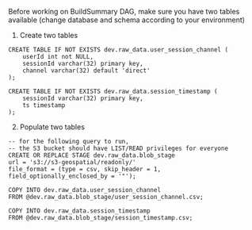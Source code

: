 Before working on BuildSummary DAG, make sure you have two tables available (change database and schema according to your environment)

1. Create two tables
```
CREATE TABLE IF NOT EXISTS dev.raw_data.user_session_channel (
    userId int not NULL,
    sessionId varchar(32) primary key,
    channel varchar(32) default 'direct'  
);

CREATE TABLE IF NOT EXISTS dev.raw_data.session_timestamp (
    sessionId varchar(32) primary key,
    ts timestamp  
);
```

2. Populate two tables
```
-- for the following query to run, 
-- the S3 bucket should have LIST/READ privileges for everyone
CREATE OR REPLACE STAGE dev.raw_data.blob_stage
url = 's3://s3-geospatial/readonly/'
file_format = (type = csv, skip_header = 1, field_optionally_enclosed_by = '"');

COPY INTO dev.raw_data.user_session_channel
FROM @dev.raw_data.blob_stage/user_session_channel.csv;

COPY INTO dev.raw_data.session_timestamp
FROM @dev.raw_data.blob_stage/session_timestamp.csv;
```
